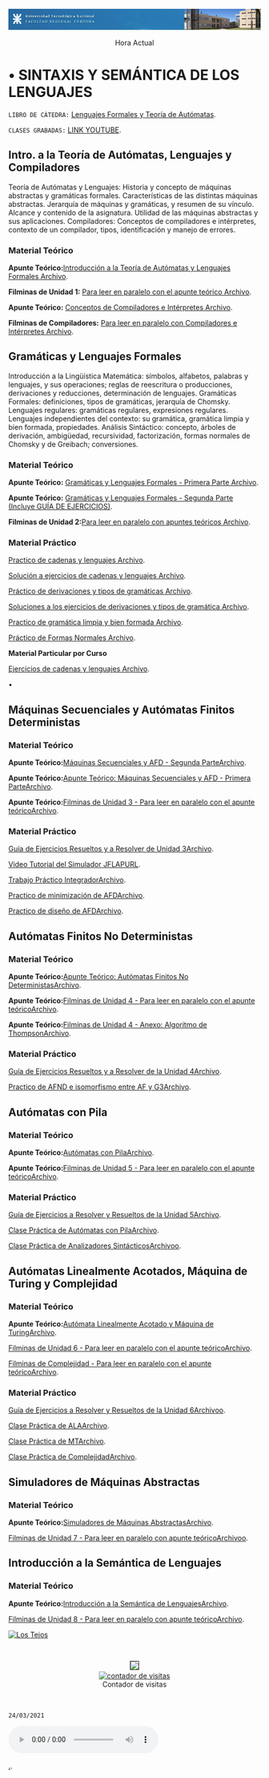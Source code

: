   
  ![Branching](https://raw.githubusercontent.com/Ismael0351/utnfrcssl/main/utnfoto.png) 
    <center><a>Hora Actual</a><a href="//24timezones.com/es_reloj/argentina_buenos_aires_hora.php" style="text-decoration: none" class="clock24" id="tz24-1617229427-cc10022-eyJob3VydHlwZSI6IjI0Iiwic2hvd2RhdGUiOiIxIiwic2hvd3NlY29uZHMiOiIxIiwic2hvd3RpbWV6b25lIjoiMSIsInR5cGUiOiJkIiwibGFuZyI6ImVzIn0=" title="hora Buenos Aires" target="_blank" rel="nofollow"></a>
<script type="text/javascript" src="//w.24timezones.com/l.js" async></script></center>



# •	 SINTAXIS Y SEMÁNTICA DE LOS LENGUAJES

  `LIBRO DE CÁTEDRA:`
<a href="https://drive.google.com/file/d/1TgE503doX8kf5ZWXt42A7V0E9gr3P9or/view?usp=sharing" target="_blank">Lenguajes Formales y Teoría de Autómatas</a>.

`CLASES GRABADAS:`
<a href="https://www.youtube.com/playlist?list=PL1Y4Ym_7DImmRgd_Xow1REUPggrb11_vg" target="_blank">LINK YOUTUBE</a>.
 
 
 
  
##  Intro. a la Teoría de Autómatas, Lenguajes y Compiladores
Teoría de Autómatas y Lenguajes: Historia y concepto de máquinas abstractas y gramáticas formales. Características de las distintas máquinas abstractas. Jerarquía de máquinas y gramáticas, y resumen de su vínculo. Alcance y contenido de la asignatura. Utilidad de las máquinas abstractas y sus aplicaciones. Compiladores: Conceptos de compiladores e intérpretes, contexto de un compilador, tipos, identificación y manejo de errores.
### Material Teórico
 **Apunte Teórico:**<a href="https://drive.google.com/file/d/1cCzcQm4-jJsiPQaWLUslvjQLAHT3q27v/view?usp=sharing" target="_blank">Introducción a la Teoría de Autómatas y Lenguajes Formales Archivo</a>.
 
 **Filminas de Unidad 1:**  <a href="https://drive.google.com/file/d/1NjxEcJFQ-TXqnUuoXpk77LkgaYhAFL5M/view?usp=sharing" target="_blank"> Para leer en paralelo con el apunte teórico Archivo</a>.
 
**Apunte Teórico:**   <a href="https://drive.google.com/file/d/1ISmHcbu52y2FHLL4TZePlxkNdmXunTpa/view?usp=sharing" target="_blank">Conceptos de Compiladores e Intérpretes Archivo</a>.

 **Filminas de Compiladores:** <a href="https://drive.google.com/file/d/1cIqLBQ62YyPkmtzfywYYJ79I5VaPTx8w/view?usp=sharing" target="_blank">Para leer en paralelo con Compiladores e Intérpretes Archivo</a>.

  
## Gramáticas y Lenguajes Formales
Introducción a la Lingüística Matemática: símbolos, alfabetos, palabras y lenguajes, y sus operaciones; reglas de reescritura o producciones, derivaciones y reducciones, determinación de lenguajes. Gramáticas Formales: definiciones, tipos de gramáticas, jerarquía de Chomsky. Lenguajes regulares: gramáticas regulares, expresiones regulares. Lenguajes independientes del contexto: su gramática, gramática limpia y bien formada, propiedades. Análisis Sintáctico: concepto, árboles de derivación, ambigüedad, recursividad, factorización, formas normales de Chomsky y de Greibach; conversiones.
### 	Material Teórico
 **Apunte Teórico:** <a href="https://www.dropbox.com/s/gevcz48jj5qbbzw/SSL_Clase03.pdf?dl=0" target="_blank">Gramáticas y Lenguajes Formales - Primera Parte Archivo</a>.
 
 **Apunte Teórico:** <a href="https://www.dropbox.com/s/5x15nx0v43czb2m/SSL-ApunteTeoricoU2-1.pdf?dl=0" target="_blank">Gramáticas y Lenguajes Formales - Segunda Parte (Incluye GUÍA DE EJERCICIOS)</a>.
 
 **Filminas de Unidad 2:**<a href="https://www.dropbox.com/s/nujtv43kc5usdjm/SSL-ApunteTeoricoU2-2.pdf?dl=0" target="_blank">Para leer en paralelo con apuntes teóricos Archivo</a>.


### 	Material Práctico
<a href="https://drive.google.com/file/d/1TlV0eMZ2MQYa34dl13Ynb6MgHmDXaPh_/view?usp=sharing" target="_blank">Practico de cadenas y lenguajes Archivo</a>.

<a href="https://drive.google.com/file/d/1LHadOW2NNhU4JFCeQ6RwI3SHhBM87Tzs/view?usp=sharing" target="_blank">Solución a ejercicios de cadenas y lenguajes Archivo</a>.

<a href="https://drive.google.com/file/d/1LHadOW2NNhU4JFCeQ6RwI3SHhBM87Tzs/view?usp=sharing" target="_blank">Práctico de derivaciones y tipos de gramáticas Archivo</a>.

<a href="https://drive.google.com/file/d/1RrR1IGxHB-1mSnJ0d_3k5_GlghxWZT0w/view?usp=sharing" target="_blank">Soluciones a los ejercicios de derivaciones y tipos de gramática Archivo</a>.

<a href="https://drive.google.com/file/d/1CsrRtO1YkPVc_5yqKsIzL-vC2zUHfC4n/view?usp=sharing" target="_blank">Practico de gramática limpia y bien formada Archivo</a>.

<a href="https://drive.google.com/file/d/1DsxUIKB3qlPo4GiBdwIy7537tsLDNW3q/view?usp=sharing" target="_blank">Práctico de Formas Normales Archivo</a>.

**Material Particular por Curso**

<a href="https://drive.google.com/file/d/16Djx1-9rIet998S2iDpudRHjYZ-kwbVm/view?usp=sharing" target="_blank">Ejercicios de cadenas y lenguajes Archivo</a>.
 
 
•	 
## Máquinas Secuenciales y Autómatas Finitos Deterministas

### 	Material Teórico

 **Apunte Teórico:**<a href="https://drive.google.com/file/d/1cmNcbJqRD9Z3ddIBNDEhSXERMXnNTlhR/view?usp=sharing" target="_blank">Máquinas Secuenciales y AFD - Segunda ParteArchivo</a>.
 
 **Apunte Teórico:**<a href="https://drive.google.com/file/d/1a8jTYou4J8zsQ_JRa1Goho4X84E6ElfJ/view?usp=sharing" target="_blank">Apunte Teórico: Máquinas Secuenciales y AFD - Primera ParteArchivo</a>.
 
  **Apunte Teórico:**<a href="https://drive.google.com/file/d/10SQoSNrTOQAHDNl-umHH3l0oaKMnIgbG/view?usp=sharing" target="_blank">Filminas de Unidad 3 - Para leer en paralelo con el apunte teóricoArchivo</a>.

### 	Material Práctico

<a href="https://drive.google.com/file/d/1Pdp_uBN8XpcRtMbzWKGaYdXgPksIF0YU/view?usp=sharing" target="_blank">Guía de Ejercicios Resueltos y a Resolver de Unidad 3Archivo</a>.

<a href="https://www.youtube.com/watch?v=I4wI0mwQYow&feature=youtu.be" target="_blank">Video Tutorial del Simulador JFLAPURL</a>.
 
<a href="https://drive.google.com/file/d/1-a0yV4ZrH2zRO7HKpxZDpsKBsZnITJV3/view?usp=sharing" target="_blank">Trabajo Práctico IntegradorArchivo</a>.

<a href="https://drive.google.com/drive/u/0/folders/1YXLNprxj09-MLUj--hTNUn1Z60fwI1Es" target="_blank">Practico de minimización de AFDArchivo</a>.
 
<a href="https://drive.google.com/file/d/1XplDix0JvIbJbX-mbPO1qN3CgdbwPb32/view?usp=sharing" target="_blank">Practico de diseño de AFDArchivo</a>.
  

## Autómatas Finitos No Deterministas
### 	Material Teórico
**Apunte Teórico:**<a href="https://drive.google.com/file/d/1Crot-wZBYmjaoClfZZ1yT9CkZ7BdpZrP/view?usp=sharing" target="_blank">Apunte Teórico: Autómatas Finitos No DeterministasArchivo</a>.

**Apunte Teórico:**<a href="https://drive.google.com/file/d/1xC2NpKU_i8wRFVQ7gkv73qjfkUzzKrBU/view?usp=sharing" target="_blank">Filminas de Unidad 4 - Para leer en paralelo con el apunte teóricoArchivo</a>.

**Apunte Teórico:**<a href="https://drive.google.com/file/d/1-eW06cgzpcC1UZ3tFLFnnoQpouDxrRLg/view?usp=sharing" target="_blank">Filminas de Unidad 4 - Anexo: Algoritmo de ThompsonArchivo</a>.
 
### 	Material Práctico

<a href="https://drive.google.com/file/d/1WNFyltH4j-312iyb4bdkSBkYSgLFazra/view?usp=sharing" target="_blank">Guía de Ejercicios Resueltos y a Resolver de la Unidad 4Archivo</a>.

<a href="https://drive.google.com/file/d/11NhIYnM-0cygfwSEqIwnB9IMiFccBshb/view?usp=sharing" target="_blank">Practico de AFND e isomorfismo entre AF y G3Archivo</a>.



## Autómatas con Pila
### Material Teórico
**Apunte Teórico:**<a href="https://drive.google.com/file/d/1gnavY0RQPYAzCFmtS53EBreBb894VHS7/view?usp=sharing" target="_blank">Autómatas con PilaArchivo</a>.  

**Apunte Teórico:**<a href="https://drive.google.com/file/d/100xibQV6WPC0w9fq_SOeCyBs_J7-P2n8/view?usp=sharing" target="_blank">Filminas de Unidad 5 - Para leer en paralelo con el apunte teóricoArchivo</a>. 

### 	Material Práctico

 <a href="https://drive.google.com/file/d/1iWnI4KQabfVu0K3nPLl5bMj7f8JW6Nmi/view?usp=sharing" target="_blank">Guía de Ejercicios a Resolver y Resueltos de la Unidad 5Archivo</a>.

<a href="https://drive.google.com/file/d/1HrMsxt68n5p7QcESwGECIfUa06FLWa8C/view?usp=sharing" target="_blank">Clase Práctica de Autómatas con PilaArchivo</a>.

<a href="https://drive.google.com/file/d/1xO10wbtILVOxMA_julS5dZp68UGwIGTG/view?usp=sharing" target="_blank">Clase Práctica de Analizadores SintácticosArchivoo</a>.

## Autómatas Linealmente Acotados, Máquina de Turing y Complejidad
 
### Material Teórico
**Apunte Teórico:**<a href="https://drive.google.com/file/d/1sarXq-bYWP9J-d7A-29INBe9z7O62GLM/view?usp=sharing" target="_blank">Autómata Linealmente Acotado y Máquina de TuringArchivo</a>.  
 
 <a href="https://drive.google.com/file/d/19fXyOnNaabBlUtT0Xahz0c8s8pZLh3wM/view?usp=sharing" target="_blank">Filminas de Unidad 6 - Para leer en paralelo con el apunte teóricoArchivo</a>. 
 
 <a href="https://drive.google.com/file/d/1ZKJ2evSD8n0lJFrL7nKO067elwG4wpms/view?usp=sharing" target="_blank">Filminas de Complejidad - Para leer en paralelo con el apunte teóricoArchivo</a>. 
  
### Material Práctico
 
 <a href="https://drive.google.com/file/d/1KVoPq5vRPcA4ae1c_58hJgutUa3c3eRJ/view?usp=sharing" target="_blank">Guía de Ejercicios a Resolver y Resueltos de la Unidad 6Archivoo</a>.
  
 <a href="https://drive.google.com/file/d/1iWDVVYh33xuWmsID2ZUKZtGsfAXJU2Yc/view?usp=sharing" target="_blank">Clase Práctica de ALAArchivo</a>.
 
 <a href="https://drive.google.com/file/d/1KVVHl3dofhfqrRAAGzTGGUcH4NheegLP/view?usp=sharing" target="_blank">Clase Práctica de MTArchivo</a>.
 
 
 <a href="https://drive.google.com/file/d/1Z_BuMeJdsZzkHSFK2Z1VxX1ULtszVEKR/view?usp=sharing" target="_blank">Clase Práctica de ComplejidadArchivo</a>.
  
  
 
## Simuladores de Máquinas Abstractas

### Material Teórico
**Apunte Teórico:**<a href="https://drive.google.com/file/d/1HN4GPcAgbJVyMMKye88A_PfvfVfTORhg/view?usp=sharing" target="_blank">Simuladores de Máquinas AbstractasArchivo</a>.  
 
<a href="https://drive.google.com/file/d/1XgqFGZs4lBUEFzE9K3mXasxzlwv7uay0/view?usp=sharing" target="_blank">Filminas de Unidad 7 - Para leer en paralelo con apunte teóricoArchivoo</a>.  
 


## Introducción a la Semántica de Lenguajes

### Material Teórico
**Apunte Teórico:**<a href="https://drive.google.com/file/d/1JnyTeaW_TAufd8JDTAxQhZUc6qltyird/view?usp=sharing" target="_blank">Introducción a la Semántica de LenguajesArchivo</a>.  
 
<a href="https://drive.google.com/file/d/1GiVQG7mImi0oECF3zskB-Hh2aQ-ph_HK/view?usp=sharing" target="_blank">Filminas de Unidad 8 - Para leer en paralelo con apunte teóricoArchivo</a>.   


<a title="Los Tejos" href="http://www.lostejos.com"><img src="https://adoma.es/wp-content/uploads/2015/01/LOGO-PDF-1.jpg" alt="Los Tejos" /></a>

 

```


```


<center><img src="https://mobbyt.com/media/gallery/fc9e62695def29ccdb9eb3fed5b4c8c8/515391f9_2019-09-08-mobbyt.png" border="1" alt=" " width="280" height="280"></center>

<center><a href="http://www.websmultimedia.com/contador-de-visitas-gratis" title="Contador De Visitas Gratis">
<img style="border: 0px solid; display: inline;" alt="contador de visitas" src="http://www.websmultimedia.com/contador-de-visitas.php?id=293893"></a><br>Contador de visitas</center>
 
```


```

 
 `24/03/2021`
 
 
<audio src="https://c3ny1.mediainbox.net/fmcordoba.mp3" type="audio/mp3" controls ></audio>
  

[.](./another-page.html).

